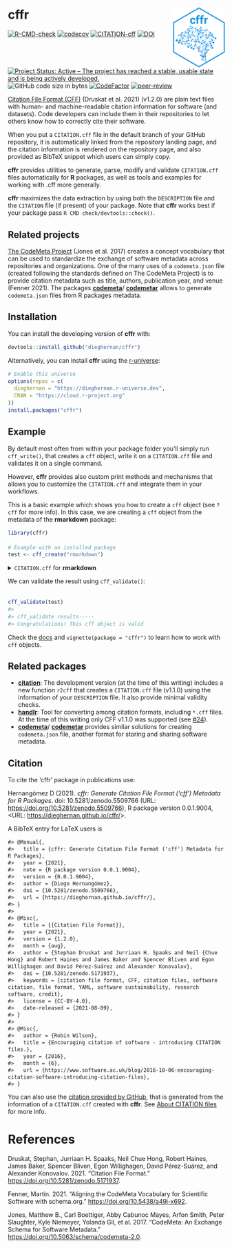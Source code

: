 
<!-- README.md is generated from README.Rmd. Please edit that file -->

# cffr <a href='https://dieghernan.github.io/cffr/'><img src='man/figures/logo.png' align="right" height="139" /></a>

<!-- badges: start -->

[![R-CMD-check](https://github.com/dieghernan/cffr/actions/workflows/check-full.yaml/badge.svg)](https://github.com/dieghernan/cffr/actions/workflows/check-full.yaml)
[![codecov](https://codecov.io/gh/dieghernan/cffr/branch/master/graph/badge.svg)](https://app.codecov.io/gh/dieghernan/cffr)
[![CITATION-cff](https://github.com/dieghernan/cffr/actions/workflows/cff-validator.yml/badge.svg)](https://github.com/dieghernan/cffr/actions/workflows/cff-validator.yml)
[![DOI](https://img.shields.io/badge/DOI-10.5281/zenodo.5509766-blue)](https://doi.org/10.5281/zenodo.5509766)
[![Project Status: Active – The project has reached a stable, usable
state and is being actively
developed.](https://www.repostatus.org/badges/latest/active.svg)](https://www.repostatus.org/#active)
![GitHub code size in
bytes](https://img.shields.io/github/languages/code-size/dieghernan/cffr)
[![CodeFactor](https://www.codefactor.io/repository/github/dieghernan/cffr/badge)](https://www.codefactor.io/repository/github/dieghernan/cffr)
[![peer-review](https://badges.ropensci.org/463_status.svg)](https://github.com/ropensci/software-review/issues/463)

<!-- badges: end -->

[Citation File Format (CFF)](https://citation-file-format.github.io/)
(Druskat et al. 2021) (v1.2.0) are plain text files with human- and
machine-readable citation information for software (and datasets). Code
developers can include them in their repositories to let others know how
to correctly cite their software.

When you put a `CITATION.cff` file in the default branch of your GitHub
repository, it is automatically linked from the repository landing page,
and the citation information is rendered on the repository page, and
also provided as BibTeX snippet which users can simply copy.

**cffr** provides utilities to generate, parse, modify and validate
`CITATION.cff` files automatically for **R** packages, as well as tools
and examples for working with .cff more generally.

**cffr** maximizes the data extraction by using both the `DESCRIPTION`
file and the `CITATION` file (if present) of your package. Note that
**cffr** works best if your package pass `R CMD
check/devtools::check()`.

## Related projects

[The CodeMeta Project](https://codemeta.github.io/) (Jones et al. 2017)
creates a concept vocabulary that can be used to standardize the
exchange of software metadata across repositories and organizations. One
of the many uses of a `codemeta.json` file (created following the
standards defined on The CodeMeta Project) is to provide citation
metadata such as title, authors, publication year, and venue (Fenner
2021). The packages
[**codemeta**](https://github.com/cboettig/codemeta)/
[**codemetar**](https://github.com/ropensci/codemetar) allows to
generate `codemeta.json` files from R packages metadata.

## Installation

You can install the developing version of **cffr** with:

``` r
devtools::install_github("dieghernan/cffr")
```

Alternatively, you can install **cffr** using the
[r-universe](https://dieghernan.r-universe.dev/ui#builds):

``` r
# Enable this universe
options(repos = c(
  dieghernan = "https://dieghernan.r-universe.dev",
  CRAN = "https://cloud.r-project.org"
))
install.packages("cffr")
```

## Example

By default most often from within your package folder you’ll simply run
`cff_write()`, that creates a `cff` object, write it on a `CITATION.cff`
file and validates it on a single command.

However, **cffr** provides also custom print methods and mechanisms that
allows you to customize the `CITATION.cff` and integrate them in your
workflows.

This is a basic example which shows you how to create a `cff` object
(see `?cff` for more info). In this case, we are creating a `cff` object
from the metadata of the **rmarkdown** package:

``` r
library(cffr)

# Example with an installed package
test <- cff_create("rmarkdown")
```

<details>

<summary> <code>CITATION.cff</code> for
<strong>rmarkdown</strong></summary>

    cff-version: 1.2.0
    message: 'To cite package "rmarkdown" in publications use:'
    type: software
    license: GPL-3.0-only
    title: 'rmarkdown: Dynamic Documents for R'
    version: '2.11'
    abstract: Convert R Markdown documents into a variety of formats.
    authors:
    - family-names: Allaire
      given-names: JJ
      email: jj@rstudio.com
    - family-names: Xie
      given-names: Yihui
      email: xie@yihui.name
      orcid: https://orcid.org/0000-0003-0645-5666
    - family-names: McPherson
      given-names: Jonathan
      email: jonathan@rstudio.com
    - family-names: Luraschi
      given-names: Javier
      email: javier@rstudio.com
    - family-names: Ushey
      given-names: Kevin
      email: kevin@rstudio.com
    - family-names: Atkins
      given-names: Aron
      email: aron@rstudio.com
    - family-names: Wickham
      given-names: Hadley
      email: hadley@rstudio.com
    - family-names: Cheng
      given-names: Joe
      email: joe@rstudio.com
    - family-names: Chang
      given-names: Winston
      email: winston@rstudio.com
    - family-names: Iannone
      given-names: Richard
      email: rich@rstudio.com
      orcid: https://orcid.org/0000-0003-3925-190X
    preferred-citation:
      type: manual
      title: 'rmarkdown: Dynamic Documents for R'
      authors:
      - family-names: Allaire
        given-names: JJ
      - family-names: Xie
        given-names: Yihui
      - family-names: McPherson
        given-names: Jonathan
      - family-names: Luraschi
        given-names: Javier
      - family-names: Ushey
        given-names: Kevin
      - family-names: Atkins
        given-names: Aron
      - family-names: Wickham
        given-names: Hadley
      - family-names: Cheng
        given-names: Joe
      - family-names: Chang
        given-names: Winston
      - family-names: Iannone
        given-names: Richard
      year: '2021'
      url: https://github.com/rstudio/rmarkdown
    repository: https://CRAN.R-project.org/package=rmarkdown
    repository-code: https://github.com/rstudio/rmarkdown
    url: https://pkgs.rstudio.com/rmarkdown/
    date-released: '2021-09-14'
    contact:
    - family-names: Xie
      given-names: Yihui
      email: xie@yihui.name
      orcid: https://orcid.org/0000-0003-0645-5666
    references:
    - type: book
      title: 'R Markdown: The Definitive Guide'
      authors:
      - family-names: Xie
        given-names: Yihui
      - family-names: Allaire
        given-names: J.J.
      - family-names: Grolemund
        given-names: Garrett
      publisher:
        name: Chapman and Hall/CRC
      year: '2018'
      url: https://bookdown.org/yihui/rmarkdown
    - type: book
      title: R Markdown Cookbook
      authors:
      - family-names: Xie
        given-names: Yihui
      - family-names: Dervieux
        given-names: Christophe
      - family-names: Riederer
        given-names: Emily
      publisher:
        name: Chapman and Hall/CRC
      year: '2020'
      url: https://bookdown.org/yihui/rmarkdown-cookbook

</details>

<p>

<p>

<p>

We can validate the result using `cff_validate()`:

``` r

cff_validate(test)
#> 
#> cff_validate results-----
#> Congratulations! This cff object is valid
```

Check the
[docs](https://dieghernan.github.io/cffr//reference/index.html) and
`vignette(package = "cffr")` to learn how to work with `cff` objects.

## Related packages

  - [**citation**](https://github.com/pik-piam/citation/): The
    development version (at the time of this writing) includes a new
    function `r2cff` that creates a `CITATION.cff` file (v1.1.0) using
    the information of your `DESCRIPTION` file. It also provide minimal
    validity checks.
  - [**handlr**](https://github.com/ropensci/handlr): Tool for
    converting among citation formats, including `*.cff` files. At the
    time of this writing only CFF v1.1.0 was supported (see
    [\#24](https://github.com/ropensci/handlr/issues/24)).
  - [**codemeta**](https://github.com/cboettig/codemeta)/
    [**codemetar**](https://github.com/ropensci/codemetar) provides
    similar solutions for creating `codemeta.json` file, another format
    for storing and sharing software metadata.

## Citation

To cite the ‘cffr’ package in publications use:

Hernangómez D (2021). *cffr: Generate Citation File Format (‘cff’)
Metadata for R Packages*. doi: 10.5281/zenodo.5509766 (URL:
<https://doi.org/10.5281/zenodo.5509766>), R package version 0.0.1.9004,
\<URL: <https://dieghernan.github.io/cffr/>\>.

A BibTeX entry for LaTeX users is

    #> @Manual{,
    #>   title = {cffr: Generate Citation File Format ('cff') Metadata for R Packages},
    #>   year = {2021},
    #>   note = {R package version 0.0.1.9004},
    #>   version = {0.0.1.9004},
    #>   author = {Diego Hernangómez},
    #>   doi = {10.5281/zenodo.5509766},
    #>   url = {https://dieghernan.github.io/cffr/},
    #> }
    #> 
    #> @Misc{,
    #>   title = {{Citation File Format}},
    #>   year = {2021},
    #>   version = {1.2.0},
    #>   month = {aug},
    #>   author = {Stephan Druskat and Jurriaan H. Spaaks and Neil {Chue Hong} and Robert Haines and James Baker and Spencer Bliven and Egon Willighagen and David Pérez-Suárez and Alexander Konovalov},
    #>   doi = {10.5281/zenodo.5171937},
    #>   keywords = {citation file format, CFF, citation files, software citation, file format, YAML, software sustainability, research software, credit},
    #>   license = {CC-BY-4.0},
    #>   date-released = {2021-08-09},
    #> }
    #> 
    #> @Misc{,
    #>   author = {Robin Wilson},
    #>   title = {Encouraging citation of software - introducing CITATION files.},
    #>   year = {2016},
    #>   month = {6},
    #>   url = {https://www.software.ac.uk/blog/2016-10-06-encouraging-citation-software-introducing-citation-files},
    #> }

You can also use the [citation provided by
GitHub](https://github.com/dieghernan/cffr), that is generated from the
information of a `CITATION.cff` created with **cffr**. See [About
CITATION
files](https://docs.github.com/en/repositories/managing-your-repositorys-settings-and-features/customizing-your-repository/about-citation-files)
for more info.

# References

<div id="refs" class="references">

<div id="ref-Druskat_Citation_File_Format_2021">

Druskat, Stephan, Jurriaan H. Spaaks, Neil Chue Hong, Robert Haines,
James Baker, Spencer Bliven, Egon Willighagen, David Pérez-Suárez, and
Alexander Konovalov. 2021. “Citation File Format.”
<https://doi.org/10.5281/zenodo.5171937>.

</div>

<div id="ref-aligning_codemeta">

Fenner, Martin. 2021. “Aligning the CodeMeta Vocabulary for Scientific
Software with schema.org.” <https://doi.org/10.5438/a49j-x692>.

</div>

<div id="ref-codemeta_2_0">

Jones, Matthew B., Carl Boettiger, Abby Cabunoc Mayes, Arfon Smith,
Peter Slaughter, Kyle Niemeyer, Yolanda Gil, et al. 2017. “CodeMeta: An
Exchange Schema for Software Metadata.”
<https://doi.org/10.5063/schema/codemeta-2.0>.

</div>

</div>
